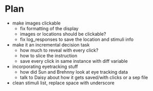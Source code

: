 # Plan
* make images clickable
	* fix formatting of the display
	* images or locations should be clickable?
	* fix log_responses to save the location and stimuli info
* make it an incremental decision task
	* how much to reveal with every click?
	* how to slice the instruction
	* save every click in same instance with diff variable
* incorporating eyetracking stuff
	* how did Sun and Brehnny look at eye tracking data
	* talk to Daisy about how it gets saved/with clicks or a sep file
* clean stimuli list, replace space with underscore








